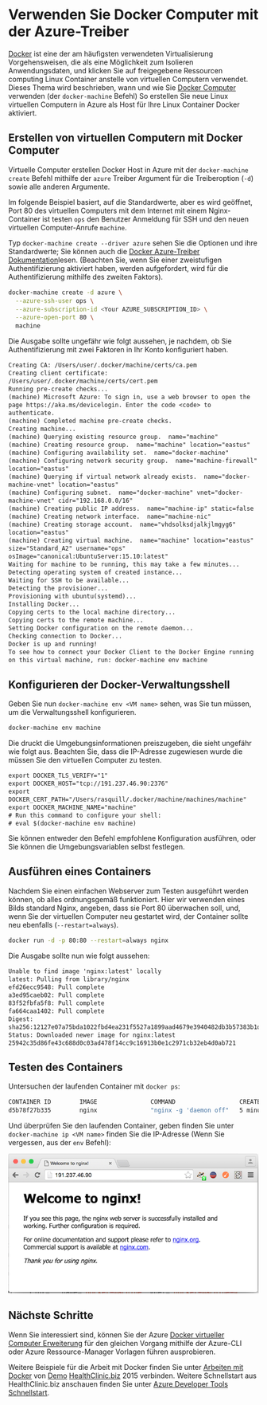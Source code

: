 <properties
    pageTitle="Erstellen von Docker Hosts in Azure mit Docker Computer | Microsoft Azure"
    description="Beschreibt die Verwendung des Docker Computers Docker Hosts in Azure zu erstellen."
    services="virtual-machines-linux"
    documentationCenter=""
    authors="squillace"
    manager="timlt"
    editor="tysonn"/>

<tags
    ms.service="virtual-machines-linux"
    ms.devlang="multiple"
    ms.topic="article"
    ms.tgt_pltfrm="vm-linux"
    ms.workload="infrastructure-services"
    ms.date="07/22/2016"
    ms.author="rasquill"/>

# <a name="use-docker-machine-with-the-azure-driver"></a>Verwenden Sie Docker Computer mit der Azure-Treiber

[Docker](https://www.docker.com/) ist eine der am häufigsten verwendeten Virtualisierung Vorgehensweisen, die als eine Möglichkeit zum Isolieren Anwendungsdaten, und klicken Sie auf freigegebene Ressourcen computing Linux Container anstelle von virtuellen Computern verwendet. Dieses Thema wird beschrieben, wann und wie Sie [Docker Computer](https://docs.docker.com/machine/) verwenden (der `docker-machine` Befehl) So erstellen Sie neue Linux virtuellen Computern in Azure als Host für Ihre Linux Container Docker aktiviert.


## <a name="create-vms-with-docker-machine"></a>Erstellen von virtuellen Computern mit Docker Computer

Virtuelle Computer erstellen Docker Host in Azure mit der `docker-machine create` Befehl mithilfe der `azure` Treiber Argument für die Treiberoption (`-d`) sowie alle anderen Argumente. 

Im folgende Beispiel basiert, auf die Standardwerte, aber es wird geöffnet, Port 80 des virtuellen Computers mit dem Internet mit einem Nginx-Container ist testen `ops` den Benutzer Anmeldung für SSH und den neuen virtuellen Computer-Anrufe `machine`. 

Typ `docker-machine create --driver azure` sehen Sie die Optionen und ihre Standardwerte; Sie können auch die [Docker Azure-Treiber Dokumentation](https://docs.docker.com/machine/drivers/azure/)lesen. (Beachten Sie, wenn Sie einer zweistufigen Authentifizierung aktiviert haben, werden aufgefordert, wird für die Authentifizierung mithilfe des zweiten Faktors).

```bash
docker-machine create -d azure \
  --azure-ssh-user ops \
  --azure-subscription-id <Your AZURE_SUBSCRIPTION_ID> \
  --azure-open-port 80 \
  machine
```

Die Ausgabe sollte ungefähr wie folgt aussehen, je nachdem, ob Sie Authentifizierung mit zwei Faktoren in Ihr Konto konfiguriert haben.

```
Creating CA: /Users/user/.docker/machine/certs/ca.pem
Creating client certificate: /Users/user/.docker/machine/certs/cert.pem
Running pre-create checks...
(machine) Microsoft Azure: To sign in, use a web browser to open the page https://aka.ms/devicelogin. Enter the code <code> to authenticate.
(machine) Completed machine pre-create checks.
Creating machine...
(machine) Querying existing resource group.  name="machine"
(machine) Creating resource group.  name="machine" location="eastus"
(machine) Configuring availability set.  name="docker-machine"
(machine) Configuring network security group.  name="machine-firewall" location="eastus"
(machine) Querying if virtual network already exists.  name="docker-machine-vnet" location="eastus"
(machine) Configuring subnet.  name="docker-machine" vnet="docker-machine-vnet" cidr="192.168.0.0/16"
(machine) Creating public IP address.  name="machine-ip" static=false
(machine) Creating network interface.  name="machine-nic"
(machine) Creating storage account.  name="vhdsolksdjalkjlmgyg6" location="eastus"
(machine) Creating virtual machine.  name="machine" location="eastus" size="Standard_A2" username="ops" osImage="canonical:UbuntuServer:15.10:latest"
Waiting for machine to be running, this may take a few minutes...
Detecting operating system of created instance...
Waiting for SSH to be available...
Detecting the provisioner...
Provisioning with ubuntu(systemd)...
Installing Docker...
Copying certs to the local machine directory...
Copying certs to the remote machine...
Setting Docker configuration on the remote daemon...
Checking connection to Docker...
Docker is up and running!
To see how to connect your Docker Client to the Docker Engine running on this virtual machine, run: docker-machine env machine
```

## <a name="configure-your-docker-shell"></a>Konfigurieren der Docker-Verwaltungsshell

Geben Sie nun `docker-machine env <VM name>` sehen, was Sie tun müssen, um die Verwaltungsshell konfigurieren. 

```bash
docker-machine env machine
```

Die druckt die Umgebungsinformationen preiszugeben, die sieht ungefähr wie folgt aus. Beachten Sie, dass die IP-Adresse zugewiesen wurde die müssen Sie den virtuellen Computer zu testen.

```
export DOCKER_TLS_VERIFY="1"
export DOCKER_HOST="tcp://191.237.46.90:2376"
export DOCKER_CERT_PATH="/Users/rasquill/.docker/machine/machines/machine"
export DOCKER_MACHINE_NAME="machine"
# Run this command to configure your shell:
# eval $(docker-machine env machine)
```

Sie können entweder den Befehl empfohlene Konfiguration ausführen, oder Sie können die Umgebungsvariablen selbst festlegen. 

## <a name="run-a-container"></a>Ausführen eines Containers

Nachdem Sie einen einfachen Webserver zum Testen ausgeführt werden können, ob alles ordnungsgemäß funktioniert. Hier wir verwenden eines Bilds standard Nginx, angeben, dass sie Port 80 überwachen soll, und, wenn Sie der virtuellen Computer neu gestartet wird, der Container sollte neu ebenfalls (`--restart=always`). 

```bash
docker run -d -p 80:80 --restart=always nginx
```

Die Ausgabe sollte nun wie folgt aussehen:

```
Unable to find image 'nginx:latest' locally
latest: Pulling from library/nginx
efd26ecc9548: Pull complete
a3ed95caeb02: Pull complete
83f52fbfa5f8: Pull complete
fa664caa1402: Pull complete
Digest: sha256:12127e07a75bda1022fbd4ea231f5527a1899aad4679e3940482db3b57383b1d
Status: Downloaded newer image for nginx:latest
25942c35d86fe43c688d0c03ad478f14cc9c16913b0e1c2971cb32eb4d0ab721
```

## <a name="test-the-container"></a>Testen des Containers

Untersuchen der laufenden Container mit `docker ps`:

```bash
CONTAINER ID        IMAGE               COMMAND                  CREATED             STATUS              PORTS                         NAMES
d5b78f27b335        nginx               "nginx -g 'daemon off"   5 minutes ago       Up 5 minutes        0.0.0.0:80->80/tcp, 443/tcp   goofy_mahavira
```

Und überprüfen Sie den laufenden Container, geben finden Sie unter `docker-machine ip <VM name>` finden Sie die IP-Adresse (Wenn Sie vergessen, aus der `env` Befehl):

![Laufende Ngnix container](./media/virtual-machines-linux-docker-machine/nginxsuccess.png)

## <a name="next-steps"></a>Nächste Schritte

Wenn Sie interessiert sind, können Sie der Azure [Docker virtueller Computer Erweiterung](virtual-machines-linux-dockerextension.md) für den gleichen Vorgang mithilfe der Azure-CLI oder Azure Ressource-Manager Vorlagen führen ausprobieren. 

Weitere Beispiele für die Arbeit mit Docker finden Sie unter [Arbeiten mit Docker](https://github.com/Microsoft/HealthClinic.biz/wiki/Working-with-Docker) von [Demo](https://blogs.msdn.microsoft.com/visualstudio/2015/12/08/connectdemos-2015-healthclinic-biz/) [HealthClinic.biz](https://github.com/Microsoft/HealthClinic.biz) 2015 verbinden. Weitere Schnellstart aus HealthClinic.biz anschauen finden Sie unter [Azure Developer Tools Schnellstart](https://github.com/Microsoft/HealthClinic.biz/wiki/Azure-Developer-Tools-Quickstarts).


